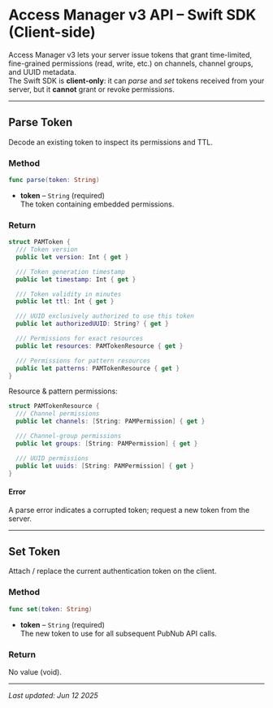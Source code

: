 # Access Manager v3 API – Swift SDK (Client-side)

Access Manager v3 lets your server issue tokens that grant time-limited, fine-grained permissions (read, write, etc.) on channels, channel groups, and UUID metadata.  
The Swift SDK is **client-only**: it can *parse* and *set* tokens received from your server, but it **cannot** grant or revoke permissions.

---

## Parse Token

Decode an existing token to inspect its permissions and TTL.

### Method
```swift
func parse(token: String)
```
* **token** – `String` (required)  
  The token containing embedded permissions.

### Return
```swift
struct PAMToken {
  /// Token version
  public let version: Int { get }

  /// Token generation timestamp
  public let timestamp: Int { get }

  /// Token validity in minutes
  public let ttl: Int { get }

  /// UUID exclusively authorized to use this token
  public let authorizedUUID: String? { get }

  /// Permissions for exact resources
  public let resources: PAMTokenResource { get }

  /// Permissions for pattern resources
  public let patterns: PAMTokenResource { get }
}
```

Resource & pattern permissions:
```swift
struct PAMTokenResource {
  /// Channel permissions
  public let channels: [String: PAMPermission] { get }

  /// Channel-group permissions
  public let groups: [String: PAMPermission] { get }

  /// UUID permissions
  public let uuids: [String: PAMPermission] { get }
}
```

#### Error
A parse error indicates a corrupted token; request a new token from the server.

---

## Set Token

Attach / replace the current authentication token on the client.

### Method
```swift
func set(token: String)
```
* **token** – `String` (required)  
  The new token to use for all subsequent PubNub API calls.

### Return
No value (void).

---

_Last updated: Jun 12 2025_